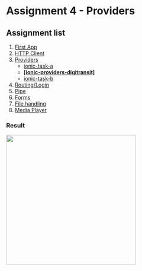 # Assignment 4 - Providers

## Assignment list
1. [First App](https://github.com/joonasmkauppinen/first-ionic-app/tree/master)
2. [HTTP Client](https://github.com/joonasmkauppinen/first-ionic-app/tree/http-a)
3. [Providers](https://github.com/joonasmkauppinen/first-ionic-app/tree/ionic-providers)
   - [ionic-task-a](https://github.com/joonasmkauppinen/first-ionic-app/tree/ionic-providers)
   - **[[ionic-providers-digitransit]](https://github.com/joonasmkauppinen/first-ionic-app/tree/ionic-providers-digitransit)**
   - [ionic-task-b](https://github.com/joonasmkauppinen/first-ionic-app/tree/ionic-providers-task-b)
4. [Routing/Login](https://github.com/joonasmkauppinen/first-ionic-app/tree/ionic-navigation-login)
5. [Pipe](https://github.com/joonasmkauppinen/first-ionic-app/tree/ionic-pipes-task-a)
6. [Forms]()
7. [File handling]()
8. [Media Player]()

### Result
<img src="https://user-images.githubusercontent.com/28673805/51327557-3e981f80-1a7a-11e9-8b36-3c7286208c58.gif" width="350">
